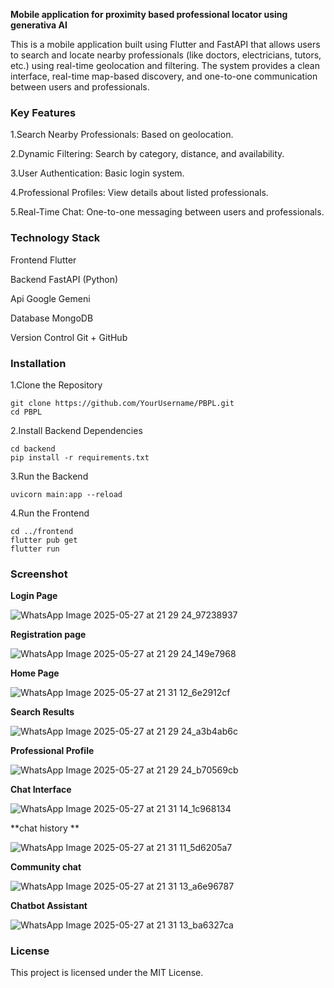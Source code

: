 **Mobile application for proximity based professional locator using generativa AI**


This is a mobile application built using Flutter and FastAPI that allows users to search and locate nearby professionals (like doctors, electricians, tutors, etc.) using real-time geolocation and filtering. The system provides a clean interface, real-time map-based discovery, and one-to-one communication between users and professionals.


### **Key Features**

1.Search Nearby Professionals: Based on  geolocation.

2.Dynamic Filtering: Search by category, distance, and availability.

3.User Authentication: Basic login system.

4.Professional Profiles: View details about listed professionals.

5.Real-Time Chat: One-to-one messaging between users and professionals.


### **Technology Stack**


Frontend	Flutter

Backend	FastAPI (Python)

Api Google Gemeni

Database	MongoDB

Version Control  Git + GitHub


### **Installation**


1.Clone the Repository

```
git clone https://github.com/YourUsername/PBPL.git
cd PBPL
```

2.Install Backend Dependencies
```
cd backend
pip install -r requirements.txt
```

3.Run the Backend
```
uvicorn main:app --reload
```

4.Run the Frontend
```
cd ../frontend
flutter pub get
flutter run
```


### **Screenshot**



**Login Page**

![WhatsApp Image 2025-05-27 at 21 29 24_97238937](https://github.com/user-attachments/assets/95aea67a-1076-4c5c-89ef-b433888fae30)

**Registration page** 

![WhatsApp Image 2025-05-27 at 21 29 24_149e7968](https://github.com/user-attachments/assets/0172da1e-82a4-45ec-b4d3-afac77abf6ef)

**Home Page**

![WhatsApp Image 2025-05-27 at 21 31 12_6e2912cf](https://github.com/user-attachments/assets/3c0801c0-7f0c-4e3f-869e-4b905391ccf3)

**Search Results** 

![WhatsApp Image 2025-05-27 at 21 29 24_a3b4ab6c](https://github.com/user-attachments/assets/349e4666-b5e0-4b39-95ff-8ef83170be7b)

**Professional Profile**	

![WhatsApp Image 2025-05-27 at 21 29 24_b70569cb](https://github.com/user-attachments/assets/5006a05a-4f73-4d10-a7b9-4d9886bede7c)

**Chat Interface**	

![WhatsApp Image 2025-05-27 at 21 31 14_1c968134](https://github.com/user-attachments/assets/32e1a637-1337-4420-a0d2-49fd8c49ab04)

**chat  history **

![WhatsApp Image 2025-05-27 at 21 31 11_5d6205a7](https://github.com/user-attachments/assets/56152f24-3756-4479-a854-8b91c6578fb2)

**Community chat**

![WhatsApp Image 2025-05-27 at 21 31 13_a6e96787](https://github.com/user-attachments/assets/a83299ca-fbc3-49af-9ddb-3a5ff80637c2)

**Chatbot Assistant**

![WhatsApp Image 2025-05-27 at 21 31 13_ba6327ca](https://github.com/user-attachments/assets/7a2ab5a5-8d7e-4e73-9f69-4c7dab981cb0)


### **License**


This project is licensed under the MIT License.

